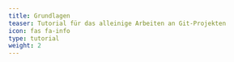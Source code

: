 ```yaml
---
title: Grundlagen
teaser: Tutorial für das alleinige Arbeiten an Git-Projekten
icon: fas fa-info
type: tutorial
weight: 2
---
```

